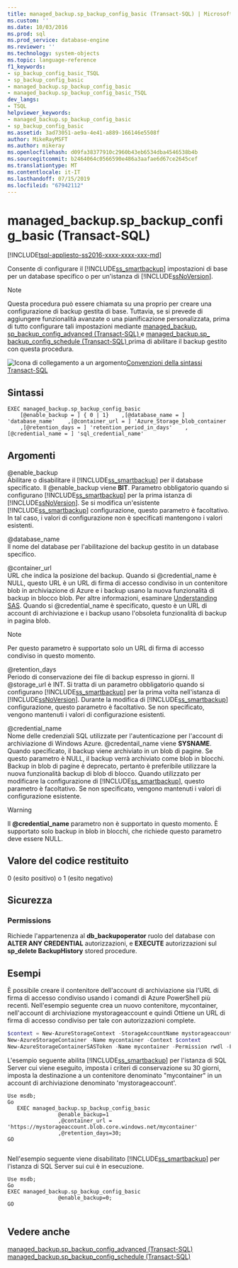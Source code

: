```yaml
---
title: managed_backup.sp_backup_config_basic (Transact-SQL) | Microsoft Docs
ms.custom: ''
ms.date: 10/03/2016
ms.prod: sql
ms.prod_service: database-engine
ms.reviewer: ''
ms.technology: system-objects
ms.topic: language-reference
f1_keywords:
- sp_backup_config_basic_TSQL
- sp_backup_config_basic
- managed_backup.sp_backup_config_basic
- managed_backup.sp_backup_config_basic_TSQL
dev_langs:
- TSQL
helpviewer_keywords:
- managed_backup.sp_backup_config_basic
- sp_backup_config_basic
ms.assetid: 3ad73051-ae9a-4e41-a889-166146e5508f
author: MikeRayMSFT
ms.author: mikeray
ms.openlocfilehash: d09fa38377910c2960b43eb6534dba4546538b4b
ms.sourcegitcommit: b2464064c0566590e486a3aafae6d67ce2645cef
ms.translationtype: MT
ms.contentlocale: it-IT
ms.lasthandoff: 07/15/2019
ms.locfileid: "67942112"
---
```

# <a name="managedbackupspbackupconfigbasic-transact-sql"></a>managed_backup.sp_backup_config_basic (Transact-SQL)
[!INCLUDE[tsql-appliesto-ss2016-xxxx-xxxx-xxx-md](../../includes/tsql-appliesto-ss2016-xxxx-xxxx-xxx-md.md)]

  Consente di configurare il [!INCLUDE[ss_smartbackup](../../includes/ss-smartbackup-md.md)] impostazioni di base per un database specifico o per un'istanza di [!INCLUDE[ssNoVersion](../../includes/ssnoversion-md.md)].  
  
> [!NOTE]  
>  Questa procedura può essere chiamata su una proprio per creare una configurazione di backup gestita di base. Tuttavia, se si prevede di aggiungere funzionalità avanzate o una pianificazione personalizzata, prima di tutto configurare tali impostazioni mediante [managed_backup. sp_backup_config_advanced &#40;Transact-SQL&#41; ](../../relational-databases/system-stored-procedures/managed-backup-sp-backup-config-advanced-transact-sql.md) e [managed_backup.sp_ backup_config_schedule &#40;Transact-SQL&#41; ](../../relational-databases/system-stored-procedures/managed-backup-sp-backup-config-schedule-transact-sql.md) prima di abilitare il backup gestito con questa procedura.  
   
 ![Icona di collegamento a un argomento](../../database-engine/configure-windows/media/topic-link.gif "Icona di collegamento a un argomento")[Convenzioni della sintassi Transact-SQL](../../t-sql/language-elements/transact-sql-syntax-conventions-transact-sql.md)  
  
## <a name="syntax"></a>Sintassi  
  
```Transact-SQL   
EXEC managed_backup.sp_backup_config_basic  
    [@enable_backup = ] { 0 | 1}    ,[@database_name = ] 'database_name'    ,[@container_url = ] 'Azure_Storage_blob_container  
    ,[@retention_days = ] 'retention_period_in_days'    ,[@credential_name = ] 'sql_credential_name'  
```  
  
##  <a name="Arguments"></a> Argomenti  
 @enable_backup  
 Abilitare o disabilitare il [!INCLUDE[ss_smartbackup](../../includes/ss-smartbackup-md.md)] per il database specificato. Il @enable_backup viene **BIT**. Parametro obbligatorio quando si configurano [!INCLUDE[ss_smartbackup](../../includes/ss-smartbackup-md.md)] per la prima istanza di [!INCLUDE[ssNoVersion](../../includes/ssnoversion-md.md)]. Se si modifica un'esistente [!INCLUDE[ss_smartbackup](../../includes/ss-smartbackup-md.md)] configurazione, questo parametro è facoltativo. In tal caso, i valori di configurazione non è specificati mantengono i valori esistenti.  
  
 @database_name  
 Il nome del database per l'abilitazione del backup gestito in un database specifico.  
  
 @container_url  
 URL che indica la posizione del backup. Quando si @credential_name è NULL, questo URL è un URL di firma di accesso condiviso in un contenitore blob in archiviazione di Azure e i backup usano la nuova funzionalità di backup in blocco blob. Per altre informazioni, esaminare [Understanding SAS](https://azure.microsoft.com/documentation/articles/storage-dotnet-shared-access-signature-part-1/). Quando si @credential_name è specificato, questo è un URL di account di archiviazione e i backup usano l'obsoleta funzionalità di backup in pagina blob.  
  
> [!NOTE]  
>  Per questo parametro è supportato solo un URL di firma di accesso condiviso in questo momento.  
  
 @retention_days  
 Periodo di conservazione dei file di backup espresso in giorni. Il @storage_url è INT. Si tratta di un parametro obbligatorio quando si configurano [!INCLUDE[ss_smartbackup](../../includes/ss-smartbackup-md.md)] per la prima volta nell'istanza di [!INCLUDE[ssNoVersion](../../includes/ssnoversion-md.md)]. Durante la modifica di [!INCLUDE[ss_smartbackup](../../includes/ss-smartbackup-md.md)] configurazione, questo parametro è facoltativo. Se non specificato, vengono mantenuti i valori di configurazione esistenti.  
  
 @credential_name  
 Nome delle credenziali SQL utilizzate per l'autenticazione per l'account di archiviazione di Windows Azure. @credentail_name viene **SYSNAME**. Quando specificato, il backup viene archiviato in un blob di pagine. Se questo parametro è NULL, il backup verrà archiviato come blob in blocchi. Backup in blob di pagine è deprecato, pertanto è preferibile utilizzare la nuova funzionalità backup di blob di blocco. Quando utilizzato per modificare la configurazione di [!INCLUDE[ss_smartbackup](../../includes/ss-smartbackup-md.md)], questo parametro è facoltativo. Se non specificato, vengono mantenuti i valori di configurazione esistente.  
  
> [!WARNING]
>  Il **@credential_name** parametro non è supportato in questo momento. È supportato solo backup in blob in blocchi, che richiede questo parametro deve essere NULL.  
  
## <a name="return-code-value"></a>Valore del codice restituito  
 0 (esito positivo) o 1 (esito negativo)  
  
## <a name="security"></a>Sicurezza  
  
### <a name="permissions"></a>Permissions  
 Richiede l'appartenenza al **db_backupoperator** ruolo del database con **ALTER ANY CREDENTIAL** autorizzazioni, e **EXECUTE** autorizzazioni sul **sp_delete BackupHistory** stored procedure.  
  
## <a name="examples"></a>Esempi  
 È possibile creare il contenitore dell'account di archiviazione sia l'URL di firma di accesso condiviso usando i comandi di Azure PowerShell più recenti. Nell'esempio seguente crea un nuovo contenitore, mycontainer, nell'account di archiviazione mystorageaccount e quindi Ottiene un URL di firma di accesso condiviso per tale con autorizzazioni complete.  
  
```powershell  
$context = New-AzureStorageContext -StorageAccountName mystorageaccount -StorageAccountKey (Get-AzureStorageKey -StorageAccountName mystorageaccount).Primary  
New-AzureStorageContainer -Name mycontainer -Context $context  
New-AzureStorageContainerSASToken -Name mycontainer -Permission rwdl -FullUri -Context $context  
```  
  
 L'esempio seguente abilita [!INCLUDE[ss_smartbackup](../../includes/ss-smartbackup-md.md)] per l'istanza di SQL Server cui viene eseguito, imposta i criteri di conservazione su 30 giorni, imposta la destinazione a un contenitore denominato "mycontainer" in un account di archiviazione denominato 'mystorageaccount'.  
  
```Transact-SQL 
Use msdb;  
Go  
   EXEC managed_backup.sp_backup_config_basic  
                @enable_backup=1  
                ,@container_url = 'https://mystorageaccount.blob.core.windows.net/mycontainer'  
                ,@retention_days=30;   
GO  
  
```
  
 Nell'esempio seguente viene disabilitato [!INCLUDE[ss_smartbackup](../../includes/ss-smartbackup-md.md)] per l'istanza di SQL Server sui cui è in esecuzione.  
  
```Transact-SQL  
Use msdb;  
Go  
EXEC managed_backup.sp_backup_config_basic  
                @enable_backup=0;  
GO  
  
```  
  
## <a name="see-also"></a>Vedere anche  
 [managed_backup.sp_backup_config_advanced &#40;Transact-SQL&#41;](../../relational-databases/system-stored-procedures/managed-backup-sp-backup-config-advanced-transact-sql.md)   
 [managed_backup.sp_backup_config_schedule &#40;Transact-SQL&#41;](../../relational-databases/system-stored-procedures/managed-backup-sp-backup-config-schedule-transact-sql.md)  
  
  

